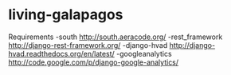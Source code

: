 living-galapagos
================

Requirements
-south http://south.aeracode.org/
-rest_framework http://django-rest-framework.org/
-django-hvad http://django-hvad.readthedocs.org/en/latest/
-googleanalytics http://code.google.com/p/django-google-analytics/